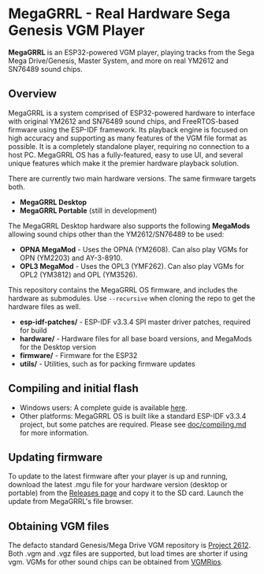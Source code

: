 MegaGRRL - Real Hardware Sega Genesis VGM Player
========
**MegaGRRL** is an ESP32-powered VGM player, playing tracks from the Sega Mega Drive/Genesis, Master System, and more on real YM2612 and SN76489 sound chips.

## Overview
MegaGRRL is a system comprised of ESP32-powered hardware to interface with original YM2612 and SN76489 sound chips, and FreeRTOS-based firmware using the ESP-IDF framework. Its playback engine is focused on high accuracy and supporting as many features of the VGM file format as possible. It is a completely standalone player, requiring no connection to a host PC. MegaGRRL OS has a fully-featured, easy to use UI, and several unique features which make it the premier hardware playback solution.

There are currently two main hardware versions. The same firmware targets both.
  * **MegaGRRL Desktop**
  * **MegaGRRL Portable** (still in development)

The MegaGRRL Desktop hardware also supports the following **MegaMods** allowing sound chips other than the YM2612/SN76489 to be used:
  * **OPNA MegaMod** - Uses the OPNA (YM2608). Can also play VGMs for OPN (YM2203) and AY-3-8910.
  * **OPL3 MegaMod** - Uses the OPL3 (YMF262). Can also play VGMs for OPL2 (YM3812) and OPL (YM3526).

This repository contains the MegaGRRL OS firmware, and includes the hardware as submodules. Use `--recursive` when cloning the repo to get the hardware files as well.

  * **esp-idf-patches/** - ESP-IDF v3.3.4 SPI master driver patches, required for build
  * **hardware/** - Hardware files for all base board versions, and MegaMods for the Desktop version
  * **firmware/** - Firmware for the ESP32
  * **utils/** - Utilities, such as for packing firmware updates

## Compiling and initial flash
  * Windows users: A complete guide is available [here](https://git.agiri.ninja/snippets/3).
  * Other platforms: MegaGRRL OS is built like a standard ESP-IDF v3.3.4 project, but some patches are required. Please see [doc/compiling.md](https://git.agiri.ninja/natalie/megagrrl/doc/compiling.md) for more information.

## Updating firmware
To update to the latest firmware after your player is up and running, download the latest .mgu file for your hardware version (desktop or portable) from the [Releases page](https://git.agiri.ninja/natalie/megagrrl/-/releases) and copy it to the SD card. Launch the update from MegaGRRL's file browser.

## Obtaining VGM files
The defacto standard Genesis/Mega Drive VGM repository is [Project 2612](https://project2612.org/). Both .vgm and .vgz files are supported, but load times are shorter if using vgm. VGMs for other sound chips can be obtained from [VGMRips](https://vgmrips.net/packs/).
